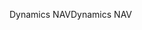 <span data-ttu-id="fea7c-101">Dynamics NAV</span><span class="sxs-lookup"><span data-stu-id="fea7c-101">Dynamics NAV</span></span>